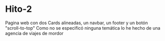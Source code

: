 # Hito-2
Pagina web con dos Cards alineadas, un navbar, un footer y un botón "scroll-to-top"
Como no se especificó ninguna temática lo he hecho de una agencia de viajes de mordor
